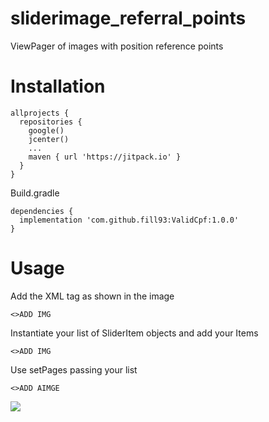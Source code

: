 # sliderimage_referral_points
ViewPager of images with position reference points

# Installation

    allprojects {
      repositories {
        google()
        jcenter()
        ...
        maven { url 'https://jitpack.io' }
      }
    }

Build.gradle

    dependencies {
      implementation 'com.github.fill93:ValidCpf:1.0.0'
    }
    
# Usage

Add the XML tag as shown in the image

    <>ADD IMG

Instantiate your list of SliderItem objects and add your Items

    <>ADD IMG

Use setPages passing your list

    <>ADD AIMGE
    
    
![](app/src/main/res/drawable/Capturar0.PNG)

